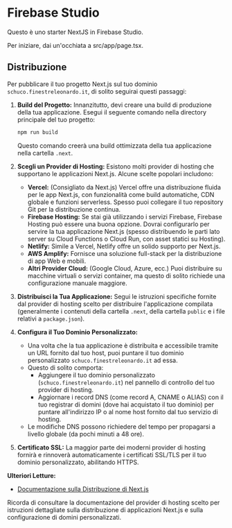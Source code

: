 # Firebase Studio

Questo è uno starter NextJS in Firebase Studio.

Per iniziare, dai un'occhiata a src/app/page.tsx.

## Distribuzione

Per pubblicare il tuo progetto Next.js sul tuo dominio `schuco.finestreleonardo.it`, di solito seguirai questi passaggi:

1.  **Build del Progetto:**
    Innanzitutto, devi creare una build di produzione della tua applicazione. Esegui il seguente comando nella directory principale del tuo progetto:
    ```bash
    npm run build
    ```
    Questo comando creerà una build ottimizzata della tua applicazione nella cartella `.next`.

2.  **Scegli un Provider di Hosting:**
    Esistono molti provider di hosting che supportano le applicazioni Next.js. Alcune scelte popolari includono:
    *   **Vercel:** (Consigliato da Next.js) Vercel offre una distribuzione fluida per le app Next.js, con funzionalità come build automatiche, CDN globale e funzioni serverless. Spesso puoi collegare il tuo repository Git per la distribuzione continua.
    *   **Firebase Hosting:** Se stai già utilizzando i servizi Firebase, Firebase Hosting può essere una buona opzione. Dovrai configurarlo per servire la tua applicazione Next.js (spesso distribuendo le parti lato server su Cloud Functions o Cloud Run, con asset statici su Hosting).
    *   **Netlify:** Simile a Vercel, Netlify offre un solido supporto per Next.js.
    *   **AWS Amplify:** Fornisce una soluzione full-stack per la distribuzione di app Web e mobili.
    *   **Altri Provider Cloud:** (Google Cloud, Azure, ecc.) Puoi distribuire su macchine virtuali o servizi container, ma questo di solito richiede una configurazione manuale maggiore.

3.  **Distribuisci la Tua Applicazione:**
    Segui le istruzioni specifiche fornite dal provider di hosting scelto per distribuire l'applicazione compilata (generalmente i contenuti della cartella `.next`, della cartella `public` e i file relativi a `package.json`).

4.  **Configura il Tuo Dominio Personalizzato:**
    *   Una volta che la tua applicazione è distribuita e accessibile tramite un URL fornito dal tuo host, puoi puntare il tuo dominio personalizzato `schuco.finestreleonardo.it` ad essa.
    *   Questo di solito comporta:
        *   Aggiungere il tuo dominio personalizzato (`schuco.finestreleonardo.it`) nel pannello di controllo del tuo provider di hosting.
        *   Aggiornare i record DNS (come record A, CNAME o ALIAS) con il tuo registrar di domini (dove hai acquistato il tuo dominio) per puntare all'indirizzo IP o al nome host fornito dal tuo servizio di hosting.
    *   Le modifiche DNS possono richiedere del tempo per propagarsi a livello globale (da pochi minuti a 48 ore).

5.  **Certificato SSL:**
    La maggior parte dei moderni provider di hosting fornirà e rinnoverà automaticamente i certificati SSL/TLS per il tuo dominio personalizzato, abilitando HTTPS.

**Ulteriori Letture:**
*   [Documentazione sulla Distribuzione di Next.js](https://nextjs.org/docs/deployment)

Ricorda di consultare la documentazione del provider di hosting scelto per istruzioni dettagliate sulla distribuzione di applicazioni Next.js e sulla configurazione di domini personalizzati.
